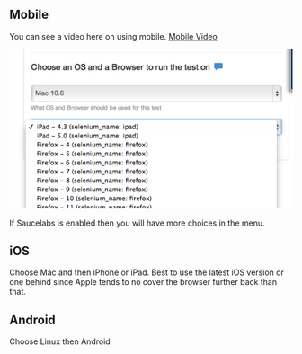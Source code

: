## Mobile

You can see a video here on using mobile.
[Mobile Video](http://youtu.be/2GIwbBUPu5o)


![Mobile](images/mobile.png)


If Saucelabs is enabled then you will have more choices in the menu.

## iOS 

Choose Mac and then iPhone or iPad. Best to use the latest iOS version or one behind since Apple tends to no cover the browser further back than that.

## Android

Choose Linux then Android



